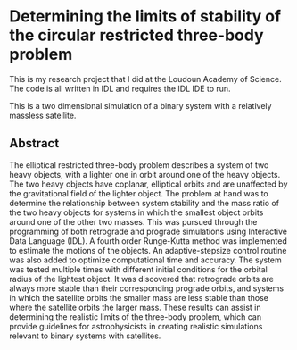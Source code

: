 # Determining the limits of stability of the circular restricted three-body problem
This is my research project that I did at the Loudoun Academy of Science. The code is all written in IDL and requires the IDL IDE to run.

This is a two dimensional simulation of a binary system with a relatively massless satellite.

<h2>Abstract</h2>
The elliptical restricted three-body problem describes a system of two heavy objects, with a lighter one in orbit around one of the heavy objects. The two heavy objects have coplanar, elliptical orbits and are unaffected by the gravitational field of the lighter object. The problem at hand was to determine the relationship between system stability and the mass ratio of the two heavy objects for systems in which the smallest object orbits around one of the other two masses. This was pursued through the programming of both retrograde and prograde simulations using Interactive Data Language (IDL). A fourth order Runge-Kutta method was implemented to estimate the motions of the objects. An adaptive-stepsize control routine was also added to optimize computational time and accuracy. The system was tested multiple times with different initial conditions for the orbital radius of the lightest object. It was discovered that retrograde orbits are always more stable than their corresponding prograde orbits, and systems in which the satellite orbits the smaller mass are less stable than those where the satellite orbits the larger mass. These results can assist in determining the realistic limits of the three-body problem, which can provide guidelines for astrophysicists in creating realistic simulations relevant to binary systems with satellites.
